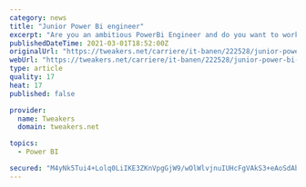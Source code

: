 ```yaml
---
category: news
title: "Junior Power Bi engineer"
excerpt: "Are you an ambitious PowerBi Engineer and do you want to work in a complex and international environment? Do you get energy to work in a fast-paced organization where you strive to be the best?"
publishedDateTime: 2021-03-01T18:52:00Z
originalUrl: "https://tweakers.net/carriere/it-banen/222528/junior-power-bi-engineer-rotterdam-isense-ict-professionals"
webUrl: "https://tweakers.net/carriere/it-banen/222528/junior-power-bi-engineer-rotterdam-isense-ict-professionals"
type: article
quality: 17
heat: 17
published: false

provider:
  name: Tweakers
  domain: tweakers.net

topics:
  - Power BI

secured: "M4yNk5Tui4+Lolq0LiIKE3ZKnVpgGjW9/wOlWlvjnuIUHcFgVAkS3+eAoSdAbtOdZ8TWgS41be+8jVw/qHmv/q7SNssUT7VeMA9Rx1TREIet+//jtvN3vWUyOH4N97EqBmjMYkK9gFLi87QflVPDMKOjQSUxvF6fd+6Oi412Ecz4e2t/gme2YzkuCJFUwnW3nNWVuPJVJpbfevo7A+WfluAfwhBCUp60PI2nhp+JpoWkcJh2fGSLBTgWUAmhFm5tra0fER3cssy/2F7y6+POZvaCSyj2V0pwMZphsrPPVP3PFI6+lXkY7g0cHSXWaQ3mtUCyFl6z+LOlFiPlQsK0H+R/JENT/wg/+nqLgCJC5HM=;7nTS4O2H2qyR8wlJhV4L+A=="
---
```


